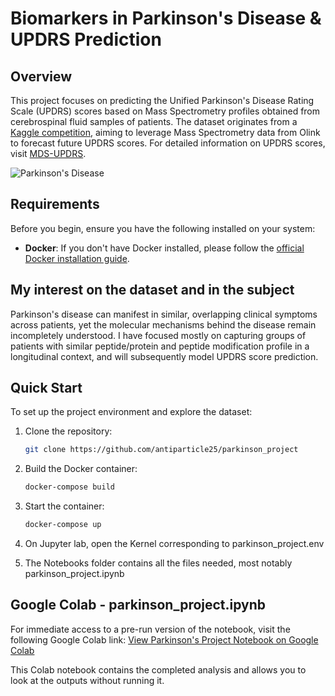 # Biomarkers in Parkinson's Disease & UPDRS Prediction

## Overview
This project focuses on predicting the Unified Parkinson's Disease Rating Scale (UPDRS) scores based on Mass Spectrometry profiles obtained from cerebrospinal fluid samples of patients. The dataset originates from a [Kaggle competition](https://www.kaggle.com/competitions/amp-parkinsons-disease-progression-prediction), aiming to leverage Mass Spectrometry data from Olink to forecast future UPDRS scores. For detailed information on UPDRS scores, visit [MDS-UPDRS](https://www.movementdisorders.org/MDS/MDS-Rating-Scales/MDS-Unified-Parkinsons-Disease-Rating-Scale-MDS-UPDRS.htm).

![Parkinson's Disease](https://i.guim.co.uk/img/media/62f6334c28ce9076eadf0dc775fcae3d2c00f244/0_347_3568_2141/master/3568.jpg?width=465&dpr=1&s=none)

## Requirements

Before you begin, ensure you have the following installed on your system:

- **Docker**: If you don't have Docker installed, please follow the [official Docker installation guide](https://docs.docker.com/get-docker/).

## My interest on the dataset and in the subject
Parkinson's disease can manifest in similar, overlapping clinical symptoms across patients, yet the molecular mechanisms behind the disease remain incompletely understood.
I have focused mostly on capturing groups of patients with similar peptide/protein and peptide modification profile in a longitudinal context, and will subsequently model UPDRS score prediction.

## Quick Start
To set up the project environment and explore the dataset:

1. Clone the repository:
   ```bash
   git clone https://github.com/antiparticle25/parkinson_project
   
2. Build the Docker container:
   ```bash
   docker-compose build

3. Start the container:
   ```bash
   docker-compose up

4. On Jupyter lab, open the Kernel corresponding to parkinson_project.env

5. The Notebooks folder contains all the files needed, most notably parkinson_project.ipynb

## Google Colab - parkinson_project.ipynb

For immediate access to a pre-run version of the notebook, visit the following Google Colab link:
[View Parkinson's Project Notebook on Google Colab](https://colab.research.google.com/drive/1Atp0zOn_TNrCBgfqT1Uoypp4Zug1O6z9?usp=sharing)

This Colab notebook contains the completed analysis and allows you to look at the outputs without running it.
